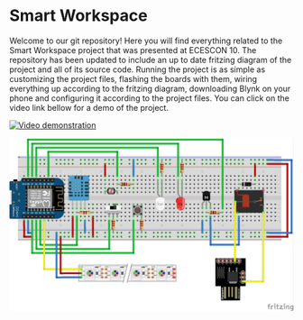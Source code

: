 # Smart Workspace

 Welcome to our git repository! Here you will find everything related to the Smart Workspace project that was presented at ECESCON 10. The repository has been updated to include an up to date fritzing diagram of the project and all of its source code. Running the project is as simple as customizing the project files, flashing the boards with them, wiring everything up according to the fritzing diagram, downloading Blynk on your phone and configuring it according to the project files. You can click on the video link bellow for a demo of the project.
 
[![Video demonstration](https://img.youtube.com/vi/ESt-3exVbLQ/0.jpg)](https://www.youtube.com/watch?v=ESt-3exVbLQ)

![Project fritz](fritzingDiagram.png)
